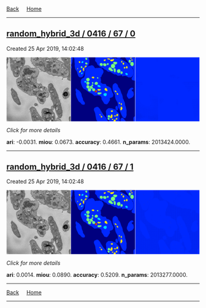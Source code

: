 
[Back](..)&nbsp;&nbsp;&nbsp;&nbsp;&nbsp;[Home](https://leapmanlab.github.io/snapshots)

---

<div class="summary"><a href="0"><h2>random_hybrid_3d / 0416 / 67 / 0</h2></a><p>Created 25 Apr 2019, 14:02:48
</p><a href="0"><img src="0/media/summary.png" align="center"></a><p>
<i>Click for more details</i>
</p></div>

**ari**: -0.0031. **miou**: 0.0673. **accuracy**: 0.4661. **n_params**: 2013424.0000. 

---

<div class="summary"><a href="1"><h2>random_hybrid_3d / 0416 / 67 / 1</h2></a><p>Created 25 Apr 2019, 14:02:48
</p><a href="1"><img src="1/media/summary.png" align="center"></a><p>
<i>Click for more details</i>
</p></div>

**ari**: 0.0014. **miou**: 0.0890. **accuracy**: 0.5209. **n_params**: 2013277.0000. 

---

[Back](..)&nbsp;&nbsp;&nbsp;&nbsp;&nbsp;[Home](https://leapmanlab.github.io/snapshots)

---